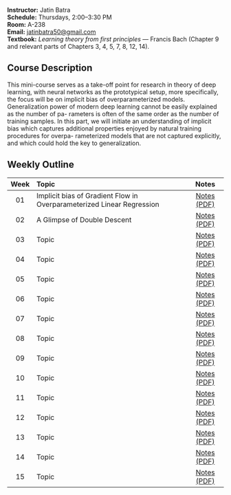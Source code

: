 **Instructor:** Jatin Batra  
**Schedule:** Thursdays, 2:00–3:30 PM  
**Room:** A-238  
**Email:** [jatinbatra50@gmail.com](mailto:jatinbatra50@gmail.com)  
**Textbook:** *Learning theory from first principles* — Francis Bach (Chapter 9 and relevant parts of Chapters 3, 4, 5, 7, 8, 12, 14).

## Course Description

This mini-course serves as a take-off point for research in theory of deep learning,
with neural networks as the prototypical setup, more specifically, the focus will be on implicit bias of overparameterized models. Generalization power
   of modern deep learning cannot be easily explained as the number of pa-
   rameters is often of the same order as the number of training samples. In
   this part, we will initiate an understanding of implicit bias which captures
   additional properties enjoyed by natural training procedures for overpa-
   rameterized models that are not captured explicitly, and which could hold
   the key to generalization.

## Weekly Outline

| Week | Topic | Notes |
|:---:|:-----------------|:-----:|
| 01 | Implicit bias of Gradient Flow in Overparameterized Linear Regression | [Notes (PDF)](assets/notes/week-01.pdf) |
| 02 | A Glimpse of Double Descent | [Notes (PDF)](assets/notes/week-02.pdf) |
| 03 | Topic | [Notes (PDF)](assets/notes/week-03.pdf) |
| 04 | Topic | [Notes (PDF)](assets/notes/week-04.pdf) |
| 05 | Topic | [Notes (PDF)](assets/notes/week-05.pdf) |
| 06 | Topic | [Notes (PDF)](assets/notes/week-06.pdf) |
| 07 | Topic | [Notes (PDF)](assets/notes/week-07.pdf) |
| 08 | Topic | [Notes (PDF)](assets/notes/week-08.pdf) |
| 09 | Topic | [Notes (PDF)](assets/notes/week-09.pdf) |
| 10 | Topic | [Notes (PDF)](assets/notes/week-10.pdf) |
| 11 | Topic | [Notes (PDF)](assets/notes/week-11.pdf) |
| 12 | Topic | [Notes (PDF)](assets/notes/week-12.pdf) |
| 13 | Topic | [Notes (PDF)](assets/notes/week-13.pdf) |
| 14 | Topic | [Notes (PDF)](assets/notes/week-14.pdf) |
| 15 | Topic | [Notes (PDF)](assets/notes/week-15.pdf) |
